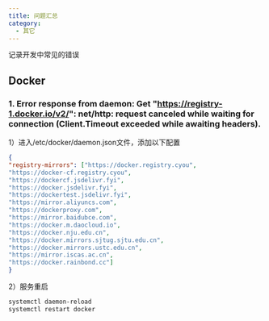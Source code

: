 ```yaml
---
title: 问题汇总
category:
  - 其它
---
```


记录开发中常见的错误
<!-- more -->

## Docker

### 1. Error response from daemon: Get "https://registry-1.docker.io/v2/": net/http: request canceled while waiting for connection (Client.Timeout exceeded while awaiting headers).

1）进入/etc/docker/daemon.json文件，添加以下配置
```json
{
"registry-mirrors": ["https://docker.registry.cyou",
"https://docker-cf.registry.cyou",
"https://dockercf.jsdelivr.fyi",
"https://docker.jsdelivr.fyi",
"https://dockertest.jsdelivr.fyi",
"https://mirror.aliyuncs.com",
"https://dockerproxy.com",
"https://mirror.baidubce.com",
"https://docker.m.daocloud.io",
"https://docker.nju.edu.cn",
"https://docker.mirrors.sjtug.sjtu.edu.cn",
"https://docker.mirrors.ustc.edu.cn",
"https://mirror.iscas.ac.cn",
"https://docker.rainbond.cc"]
}
```
2）服务重启
```bash
systemctl daemon-reload
systemctl restart docker
```